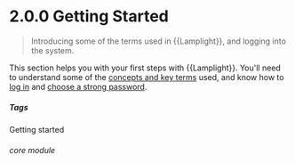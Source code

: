# 2.0.0 Getting Started

> Introducing some of the terms used in {{Lamplight}}, and logging into the system.



This section helps you with your first steps with {{Lamplight}}.  You'll need to understand some of the [concepts and key terms](/help/index/p/2.1.0) used, and know how to [log in](/help/index/p/2.2.0) and [choose a strong password](/help/index/p/2.2.2). 


##### Tags
Getting started
 

###### core module

